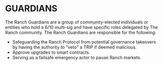 # GUARDIANS

The Ranch Guardians are a group of community-elected individuals or entities who hold a 6/10 multi-sig and have specific roles delegated by The Ranch community. The Ranch Guardians are responsible for the following:

* Safeguarding the Ranch Protocol from potential governance takeovers by having the authority to "veto" a TRIP if deemed malicious.
* Approve upgrades to smart contracts.&#x20;
* Serving as a failsafe emergency actor to pause Ranch markets.
